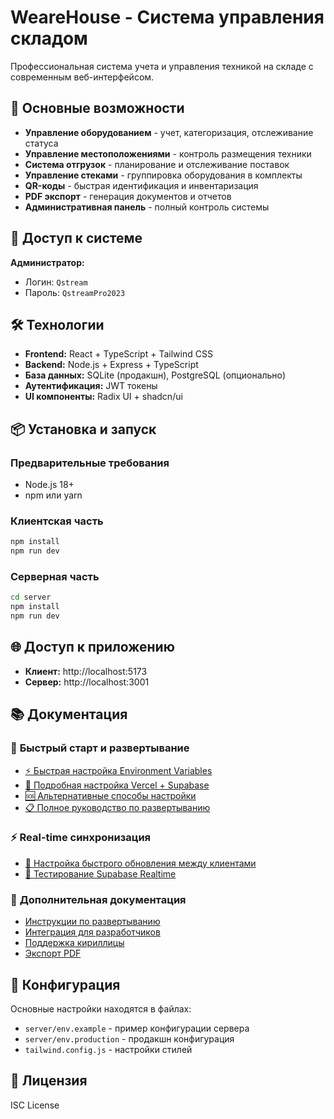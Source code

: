 # WeareHouse - Система управления складом

Профессиональная система учета и управления техникой на складе с современным веб-интерфейсом.

## 🚀 Основные возможности

- **Управление оборудованием** - учет, категоризация, отслеживание статуса
- **Управление местоположениями** - контроль размещения техники
- **Система отгрузок** - планирование и отслеживание поставок
- **Управление стеками** - группировка оборудования в комплекты
- **QR-коды** - быстрая идентификация и инвентаризация
- **PDF экспорт** - генерация документов и отчетов
- **Административная панель** - полный контроль системы

## 🔐 Доступ к системе

**Администратор:**
- Логин: `Qstream`
- Пароль: `QstreamPro2023`

## 🛠 Технологии

- **Frontend:** React + TypeScript + Tailwind CSS
- **Backend:** Node.js + Express + TypeScript
- **База данных:** SQLite (продакшн), PostgreSQL (опционально)
- **Аутентификация:** JWT токены
- **UI компоненты:** Radix UI + shadcn/ui

## 📦 Установка и запуск

### Предварительные требования
- Node.js 18+
- npm или yarn

### Клиентская часть
```bash
npm install
npm run dev
```

### Серверная часть
```bash
cd server
npm install
npm run dev
```

## 🌐 Доступ к приложению

- **Клиент:** http://localhost:5173
- **Сервер:** http://localhost:3001

## 📚 Документация

### 🚀 **Быстрый старт и развертывание**
- [⚡ Быстрая настройка Environment Variables](QUICK_ENV_SETUP_GUIDE.md)
- [🔧 Подробная настройка Vercel + Supabase](VERCEL_ENV_DETAILED_SETUP.md)
- [🆘 Альтернативные способы настройки](VERCEL_ENV_ALTERNATIVE_SETUP.md)
- [📋 Полное руководство по развертыванию](VERCEL_SUPABASE_REALTIME_DEPLOYMENT.md)

### ⚡ **Real-time синхронизация**
- [🚀 Настройка быстрого обновления между клиентами](REAL_TIME_SYNC_SETUP.md)
- [🧪 Тестирование Supabase Realtime](test-supabase-realtime.html)

### 📖 **Дополнительная документация**
- [Инструкции по развертыванию](DEPLOYMENT_GUIDE.md)
- [Интеграция для разработчиков](DEVELOPER_INTEGRATION.md)
- [Поддержка кириллицы](CYRILLIC_FIX.md)
- [Экспорт PDF](PDF_EXPORT_FEATURE.md)

## 🔧 Конфигурация

Основные настройки находятся в файлах:
- `server/env.example` - пример конфигурации сервера
- `server/env.production` - продакшн конфигурация
- `tailwind.config.js` - настройки стилей

## 📝 Лицензия

ISC License

